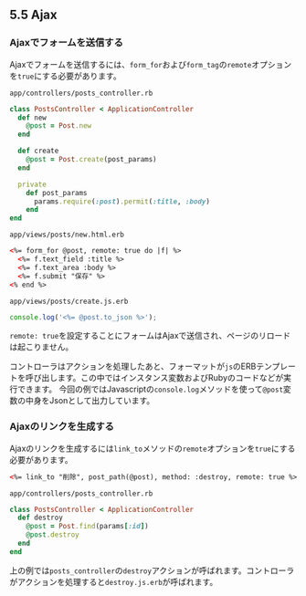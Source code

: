 ## 5.5 Ajax

### Ajaxでフォームを送信する

Ajaxでフォームを送信するには、`form_for`および`form_tag`の`remote`オプションを`true`にする必要があります。

`app/controllers/posts_controller.rb`
```ruby
class PostsController < ApplicationController
  def new
    @post = Post.new
  end

  def create
    @post = Post.create(post_params)
  end

  private
    def post_params
      params.require(:post).permit(:title, :body)
    end
end
```

`app/views/posts/new.html.erb`
```HTML
<%= form_for @post, remote: true do |f| %>
  <%= f.text_field :title %>
  <%= f.text_area :body %>
  <%= f.submit "保存" %>
<% end %>
```

`app/views/posts/create.js.erb`
```Javascript
console.log('<%= @post.to_json %>');
```

`remote: true`を設定することにフォームはAjaxで送信され、ページのリロードは起こりません。

コントローラはアクションを処理したあと、フォーマットが`js`のERBテンプレートを呼び出します。この中ではインスタンス変数およびRubyのコードなどが実行できます。
今回の例ではJavascriptの`console.log`メソッドを使って`@post`変数の中身をJsonとして出力しています。

### Ajaxのリンクを生成する

Ajaxのリンクを生成するには`link_to`メソッドの`remote`オプションを`true`にする必要があります。

```HTML
<%= link_to "削除", post_path(@post), method: :destroy, remote: true %>
```

`app/controllers/posts_controller.rb`
```ruby
class PostsController < ApplicationController
  def destroy
    @post = Post.find(params[:id])
    @post.destroy
  end
end
```

上の例では`posts_controller`の`destroy`アクションが呼ばれます。コントローラがアクションを処理すると`destroy.js.erb`が呼ばれます。
